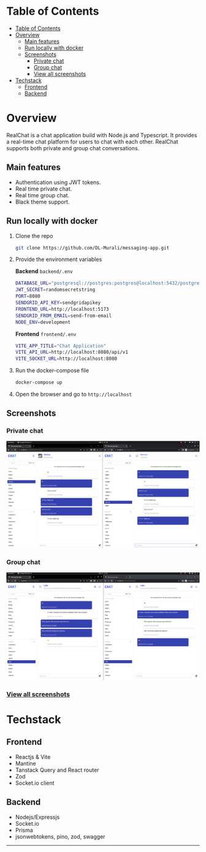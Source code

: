 # Table of Contents

- [Table of Contents](#table-of-contents)
- [Overview](#overview)
  - [Main features](#main-features)
  - [Run locally with docker](#run-locally-with-docker)
  - [Screenshots](#screenshots)
    - [Private chat](#private-chat)
    - [Group chat](#group-chat)
    - [View all screenshots](#view-all-screenshots)
- [Techstack](#techstack)
  - [Frontend](#frontend)
  - [Backend](#backend)

# Overview

RealChat is a chat application build with Node.js and Typescript. It provides a real-time chat platform for users to chat with each other. RealChat supports both private and group chat conversations.

## Main features

- Authentication using JWT tokens.
- Real time private chat.
- Real time group chat.
- Black theme support.

## Run locally with docker

1. Clone the repo

   ```bash
   git clone https://github.com/DL-Murali/messaging-app.git
   ```

2. Provide the environment variables

   **Backend** `backend/.env`

   ```bash
   DATABASE_URL="postgresql://postgres:postgres@localhost:5432/postgres?schema=public"
   JWT_SECRET=randomsecretstring
   PORT=8080
   SENDGRID_API_KEY=sendgridapikey
   FRONTEND_URL=http://localhost:5173
   SENDGRID_FROM_EMAIL=send-from-email
   NODE_ENV=development
   ```

   **Frontend** `frontend/.env`

   ```bash
   VITE_APP_TITLE="Chat Application"
   VITE_API_URL=http://localhost:8080/api/v1
   VITE_SOCKET_URL=http://localhost:8080
   ```

3. Run the docker-compose file

   ```bash
   docker-compose up
   ```

4. Open the browser and go to `http://localhost`

## Screenshots

### Private chat

<p align="center">
  <img  src="./screenshots/private-chat.png">
</p>

### Group chat

<p align="center">
  <img  src="./screenshots/group-chat.png">
</p>

### [View all screenshots](screenshots/screenshots.md)

# Techstack

## Frontend

- Reactjs & Vite
- Mantine
- Tanstack Query and React router
- Zod
- Socket.io client

## Backend

- Nodejs/Expressjs
- Socket.io
- Prisma
- jsonwebtokens, pino, zod, swagger

---
